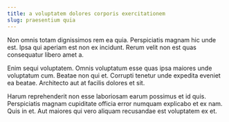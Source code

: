 ```yaml
---
title: a voluptatem dolores corporis exercitationem
slug: praesentium quia
---
```


Non omnis totam dignissimos rem ea quia. Perspiciatis magnam hic unde est. Ipsa qui aperiam est non ex incidunt. Rerum velit non est quas consequatur libero amet a.

Enim sequi voluptatem. Omnis voluptatum esse quas ipsa maiores unde voluptatum cum. Beatae non qui et. Corrupti tenetur unde expedita eveniet ea beatae. Architecto aut at facilis dolores et sit.

Harum reprehenderit non esse laboriosam earum possimus et id quis. Perspiciatis magnam cupiditate officia error numquam explicabo et ex nam. Quis in et. Aut maiores qui vero aliquam recusandae est voluptatem ex et.
